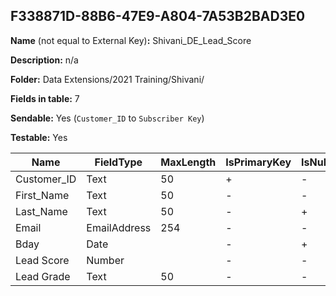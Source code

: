 ## F338871D-88B6-47E9-A804-7A53B2BAD3E0

**Name** (not equal to External Key)**:** Shivani_DE_Lead_Score

**Description:** n/a

**Folder:** Data Extensions/2021 Training/Shivani/

**Fields in table:** 7

**Sendable:** Yes (`Customer_ID` to `Subscriber Key`)

**Testable:** Yes

| Name | FieldType | MaxLength | IsPrimaryKey | IsNullable | DefaultValue |
| --- | --- | --- | --- | --- | --- |
| Customer_ID | Text | 50 | + | - |  |
| First_Name | Text | 50 | - | - |  |
| Last_Name | Text | 50 | - | + |  |
| Email | EmailAddress | 254 | - | - |  |
| Bday | Date |  | - | + |  |
| Lead Score | Number |  | - | - |  |
| Lead Grade | Text | 50 | - | - |  |
